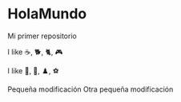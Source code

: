 # HolaMundo

Mi primer repositorio

I like ☕, 🐕, 🐈, 🎮

I like 🎥, 🎵, ♟️, ⚽

Pequeña modificación
Otra pequeña modificación
